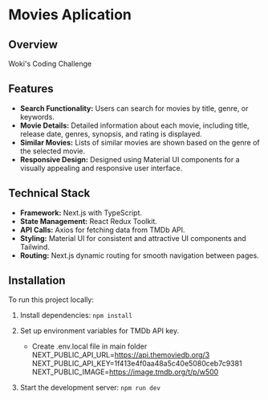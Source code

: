 # Movies Aplication

## Overview

Woki's Coding Challenge

## Features

- **Search Functionality:** Users can search for movies by title, genre, or keywords.
- **Movie Details:** Detailed information about each movie, including title, release date, genres, synopsis, and rating is displayed.
- **Similar Movies:** Lists of similar movies are shown based on the genre of the selected movie.
- **Responsive Design:** Designed using Material UI components for a visually appealing and responsive user interface.

## Technical Stack

- **Framework:** Next.js with TypeScript.
- **State Management:** React Redux Toolkit.
- **API Calls:** Axios for fetching data from TMDb API.
- **Styling:** Material UI for consistent and attractive UI components and Tailwind.
- **Routing:** Next.js dynamic routing for smooth navigation between pages.

## Installation

To run this project locally:

1. Install dependencies: `npm install`

2. Set up environment variables for TMDb API key.

   - Create .env.local file in main folder
     NEXT_PUBLIC_API_URL=https://api.themoviedb.org/3
     NEXT_PUBLIC_API_KEY=1f413e4f0aa48a5c40e5080ceb7c9381
     NEXT_PUBLIC_IMAGE=https://image.tmdb.org/t/p/w500

3. Start the development server: `npm run dev`
